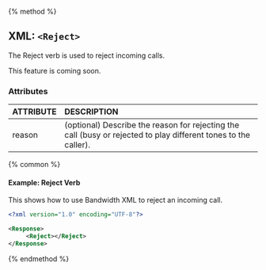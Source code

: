 {% method %}
## XML: `<Reject>`
The Reject verb is used to reject incoming calls.

<aside class="alert general small">
This feature is coming soon.
</aside>


### Attributes
| ATTRIBUTE | DESCRIPTION                                                                                                     |
|:----------|:----------------------------------------------------------------------------------------------------------------|
| reason    | (optional) Describe the reason for rejecting the call (busy or rejected to play different tones to the caller). |


{% common %}
#### Example: Reject Verb
This shows how to use Bandwidth XML to reject an incoming call.

```XML
<?xml version="1.0" encoding="UTF-8"?>

<Response>
     <Reject></Reject>
</Response>
```

{% endmethod %}
